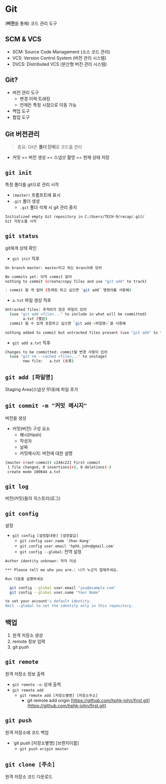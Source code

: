

# Git

(**버전**을 통해) 코드 관리 도구



## SCM & VCS

- SCM: Source Code Management (소스 코드 관리)
- VCS: Version Control System (버전 관리 시스템)
- DVCS: Distributed VCS (분산형 버전 관리 시스템)



## Git?

- 버전 관리 도구
  - 변경 이력 트래킹
  - 언제든 특정 시점으로 이동 가능
- 백업 도구
- 협업 도구



## Git 버전관리

> 중요: Git은 **폴더 단위**로 코드를 관리

- 커밋 == 버전 생성 == 스냅샷 촬영 == 현재 상태 저장



## `git init`

특정 폴더를 git으로 관리 시작

- `(master)` 프롬프트에 표시
- `.git` 폴더 생성
  - `.git` 폴더 삭제 시 git 관리 중지

```bash
Initialized empty Git repository in C:/Users/TECH-9/recap/.git/
Git 저장소를 시작
```



## `git status`

git에게 상태 확인

- `git init` 직후

```bash
On branch master: master라고 하는 branch에 있어

No commits yet: 아직 commit 없어
nothing to commit (create/copy files and use "git add" to track)

: commit 할 게 없어 (트래킹 하고 싶으면 `git add` 명령어를 사용해)
```



- `a.txt` 파일 생성 직후

```bash
Untracked files: 추적되지 않은 파일이 있어
  (use "git add <file>..." to include in what will be committed)
		a.txt (빨강)
  commit 될 수 있게 포함하고 싶으면 `git add <파일명>`을 사용해
  
nothing added to commit but untracked files present (use "git add" to track)
```



- `git add a.txt` 직후

```bash
Changes to be committed: commit될 변경 사항이 있어
  (use "git rm --cached <file>..." to unstage)
		new file: 	a.txt (초록)
```





## `git add [파일명]`

Staging Area(스냅샷 무대)에 파일 추가



## `git commit -m "커밋 메시지"`

버전을 생성

- 커밋(버전) 구성 요소
  - 해시(Hash)
  - 작성자
  - 날짜
  - 커밋메시지: 버전에 대한 설명

```bash
[master (root-commit) c244c22] First commit
 1 file changed, 0 insertions(+), 0 deletions(-)
 create mode 100644 a.txt
```



## `git log`

버전(커밋)들의 히스토리(로그)



## `git config`

설정

- `git config [설정할내용] [설정할값]`
  - `git config user.name 'Jhon Kang'`
  - `git config user.email 'hphk.john@gmail.com'`
  - `git config --global`: 전역 설정



```bash
Author identity unknown: 작자 미상

*** Please tell me who you are.: 니가 누군지 말해주세요.

Run 다음을 실행하세요

  git config --global user.email "you@example.com"
  git config --global user.name "Your Name"

to set your account's default identity.
Omit --global to set the identity only in this repository.
```



## 백업

1. 원격 저장소 생성
2. remote 정보 입력
3. git push



## `git remote`

원격 저장소 정보 출력

- `git remote -v`: 상세 출력
- `git remote add`
  - `git remote add [저장소별명] [저장소주소]`
    - git remote add origin [https://github.com/hphk-john/first.git](https://github.com/hphk-john/first.git)



## `git push`

원격 저장소에 코드 백업

- `git push [저장소별명] [브랜치이름]
  - `git push origin master`



## `git clone [주소]`

원격 저장소 코드 다운로드